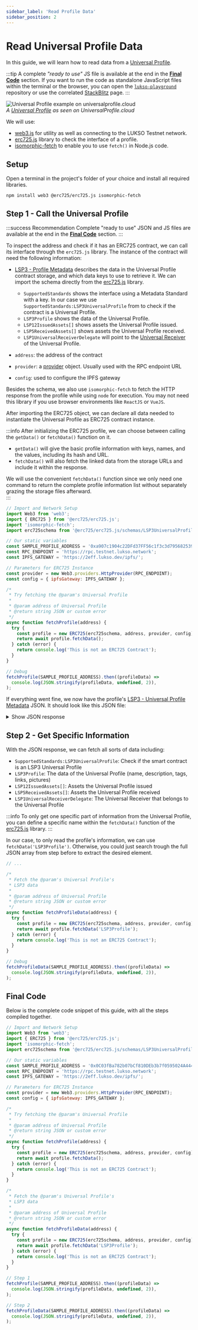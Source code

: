 ```yaml
---
sidebar_label: 'Read Profile Data'
sidebar_position: 2
---
```


# Read Universal Profile Data

In this guide, we will learn how to read data from a [Universal Profile](../../standards/universal-profile/introduction.md).

:::tip
A complete _"ready to use"_ JS file is available at the end in the [**Final Code**](#final-code) section. If you want to run the code as standalone JavaScript files within the terminal or the browser, you can open the [`lukso-playground`](https://github.com/lukso-network/lukso-playground) repository or use the correlated [StackBlitz](https://stackblitz.com/github/lukso-network/lukso-playground) page.
:::

<div style={{textAlign: 'center', color: 'grey'}}>
  <img
    src={require('./img/example-up.png').default}
    alt="Universal Profile example on universalprofile.cloud"
  />
<br/>
<i>A <a href="https://universalprofile.cloud/0x0C03fBa782b07bCf810DEb3b7f0595024A444F4e">Universal Profile</a> as seen on UniversalProfile.cloud</i>
</div>

We will use:

- [web3.js](https://web3js.readthedocs.io/en/v1.7.0/) for utility as well as connecting to the LUKSO Testnet network.
- [erc725.js](../../tools/erc725js/getting-started/) library to check the interface of a profile.
- [isomorphic-fetch](https://github.com/matthew-andrews/isomorphic-fetch) to enable you to use `fetch()` in Node.js code.

## Setup

Open a terminal in the project's folder of your choice and install all required libraries.

```shell
npm install web3 @erc725/erc725.js isomorphic-fetch
```

## Step 1 - Call the Universal Profile

:::success Recommendation
Complete "ready to use" JSON and JS files are available at the end in the [**Final Code**](#final-code) section.
:::

To inspect the address and check if it has an ERC725 contract, we can call its interface through the `erc725.js` library. The instance of the contract will need the following information:

- [LSP3 - Profile Metadata](../../standards/universal-profile/lsp3-profile-metadata) describes the data in the Universal Profile contract storage, and which data keys to use to retrieve it. We can import the schema directly from the [erc725.js](../../tools/erc725js/schemas#standard-lsp-schemas) library.

  - `SupportedStandards` shows the interface using a Metadata Standard with a key. In our case we use `SupportedStandards:LSP3UniversalProfile` from to check if the contract is a Universal Profile.
  - `LSP3Profile` shows the data of the Universal Profile.
  - `LSP12IssuedAssets[]` shows assets the Universal Profile issued.
  - `LSP5ReceivedAssets[]` shows assets the Universal Profile received.
  - `LSP1UniversalReceiverDelegate` will point to the [Universal Receiver](../../standards/generic-standards/lsp1-universal-receiver/) of the Universal Profile.

- `address`: the address of the contract
- `provider`: a [provider](../../tools/erc725js/providers) object. Usually used with the RPC endpoint URL
- `config`: used to configure the IPFS gateway

Besides the schema, we also use `isomorphic-fetch` to fetch the HTTP response from the profile while using `node` for execution. You may not need this library if you use browser environments like `ReactJS` or `VueJS`.

After importing the ERC725 object, we can declare all data needed to instantiate the Universal Profile as ERC725 contract instance.

:::info
After initializing the ERC725 profile, we can choose between calling the `getData()` or `fetchData()` function on it.

- `getData()` will give the basic profile information with keys, names, and the values, including its hash and URL.
- `fetchData()` will also fetch the linked data from the storage URLs and include it within the response.

We will use the convenient `fetchData()` function since we only need one command to return the complete profile information list without separately grazing the storage files afterward.  
:::

```javascript title="read_profile.js"
// Import and Network Setup
import Web3 from 'web3';
import { ERC725 } from '@erc725/erc725.js';
import 'isomorphic-fetch';
import erc725schema from '@erc725/erc725.js/schemas/LSP3UniversalProfileMetadata.json';

// Our static variables
const SAMPLE_PROFILE_ADDRESS = '0xa907c1904c22DFd37FF56c1f3c3d795682539196';
const RPC_ENDPOINT = 'https://rpc.testnet.lukso.network';
const IPFS_GATEWAY = 'https://2eff.lukso.dev/ipfs/';

// Parameters for ERC725 Instance
const provider = new Web3.providers.HttpProvider(RPC_ENDPOINT);
const config = { ipfsGateway: IPFS_GATEWAY };

/*
 * Try fetching the @param's Universal Profile
 *
 * @param address of Universal Profile
 * @return string JSON or custom error
 */
async function fetchProfile(address) {
  try {
    const profile = new ERC725(erc725schema, address, provider, config);
    return await profile.fetchData();
  } catch (error) {
    return console.log('This is not an ERC725 Contract');
  }
}

// Debug
fetchProfile(SAMPLE_PROFILE_ADDRESS).then((profileData) =>
  console.log(JSON.stringify(profileData, undefined, 2)),
);
```

If everything went fine, we now have the profile's [LSP3 - Universal Profile Metadata](../../standards/universal-profile/lsp3-profile-metadata) JSON. It should look like this JSON file:

<details>
    <summary>Show JSON response</summary>

```json
[
  {
    "key": "...",
    "name": "SupportedStandards:LSP3UniversalProfile",
    "value": null
  },
  {
    "key": "...",
    "name": "LSP3Profile",
    "value": {
      "LSP3Profile": {
        "name": "...",
        "links": [
          {
            "title": "...",
            "url": "..."
          },
          ...
        ],
        "description": "...",
        "profileImage": [
          {
            "width": 1512,
            "height": 1998,
            "hashFunction": "keccak256(bytes)",
            "hash": "0x...",
            "url": "ipfs://..."
          },
          ...
        ],
        "backgroundImage": [
          {
            "width": 1512,
            "height": 1998,
            "hashFunction": "keccak256(bytes)",
            "hash": "0x...",
            "url": "ipfs://..."
          },
          ...
        ],
        "tags": [
          "...",
          ...
        ]
      }
    }
  },
  {
    "key": "0x7c8c3416d6cda87cd42c71ea1843df28ac4850354f988d55ee2eaa47b6dc05cd",
    "name": "LSP12IssuedAssets[]",
    "value": []
  },
  {
    "key": "0x6460ee3c0aac563ccbf76d6e1d07bada78e3a9514e6382b736ed3f478ab7b90b",
    "name": "LSP5ReceivedAssets[]",
    "value": []
  },
  {
    "key": "0x0cfc51aec37c55a4d0b1a65c6255c4bf2fbdf6277f3cc0730c45b828b6db8b47",
    "name": "LSP1UniversalReceiverDelegate",
    "value": "0x..."
  }
]
```

</details>

## Step 2 - Get Specific Information

With the JSON response, we can fetch all sorts of data including:

- `SupportedStandards:LSP3UniversalProfile`: Check if the smart contract is an LSP3 Universal Profile
- `LSP3Profile`: The data of the Universal Profile (name, description, tags, links, pictures)
- `LSP12IssuedAssets[]`: Assets the Universal Profile issued
- `LSP5ReceivedAssets[]`: Assets the Universal Profile received
- `LSP1UniversalReceiverDelegate`: The Universal Receiver that belongs to the Universal Profile

:::info
To only get one specific part of information from the Universal Profile, you can define a specific name within the `fetchData()` function of the [erc725.js](../../tools/erc725js/getting-started/) library.
:::

In our case, to only read the profile's information, we can use `fetchData('LSP3Profile')`. Otherwise, you could just search trough the full JSON array from step before to extract the desired element.

```javascript title="read_profile.js"
// ...

/*
 * Fetch the @param's Universal Profile's
 * LSP3 data
 *
 * @param address of Universal Profile
 * @return string JSON or custom error
 */
async function fetchProfileData(address) {
  try {
    const profile = new ERC725(erc725schema, address, provider, config);
    return await profile.fetchData('LSP3Profile');
  } catch (error) {
    return console.log('This is not an ERC725 Contract');
  }
}

// Debug
fetchProfileData(SAMPLE_PROFILE_ADDRESS).then((profileData) =>
  console.log(JSON.stringify(profileData, undefined, 2)),
);
```

## Final Code

Below is the complete code snippet of this guide, with all the steps compiled together.

```javascript title="read_profile.js"
// Import and Network Setup
import Web3 from 'web3';
import { ERC725 } from '@erc725/erc725.js';
import 'isomorphic-fetch';
import erc725schema from '@erc725/erc725.js/schemas/LSP3UniversalProfileMetadata.json';

// Our static variables
const SAMPLE_PROFILE_ADDRESS = '0x0C03fBa782b07bCf810DEb3b7f0595024A444F4e';
const RPC_ENDPOINT = 'https://rpc.testnet.lukso.network';
const IPFS_GATEWAY = 'https://2eff.lukso.dev/ipfs/';

// Parameters for ERC725 Instance
const provider = new Web3.providers.HttpProvider(RPC_ENDPOINT);
const config = { ipfsGateway: IPFS_GATEWAY };

/*
 * Try fetching the @param's Universal Profile
 *
 * @param address of Universal Profile
 * @return string JSON or custom error
 */
async function fetchProfile(address) {
  try {
    const profile = new ERC725(erc725schema, address, provider, config);
    return await profile.fetchData();
  } catch (error) {
    return console.log('This is not an ERC725 Contract');
  }
}

/*
 * Fetch the @param's Universal Profile's
 * LSP3 data
 *
 * @param address of Universal Profile
 * @return string JSON or custom error
 */
async function fetchProfileData(address) {
  try {
    const profile = new ERC725(erc725schema, address, provider, config);
    return await profile.fetchData('LSP3Profile');
  } catch (error) {
    return console.log('This is not an ERC725 Contract');
  }
}

// Step 1
fetchProfile(SAMPLE_PROFILE_ADDRESS).then((profileData) =>
  console.log(JSON.stringify(profileData, undefined, 2)),
);

// Step 2
fetchProfileData(SAMPLE_PROFILE_ADDRESS).then((profileData) =>
  console.log(JSON.stringify(profileData, undefined, 2)),
);
```
